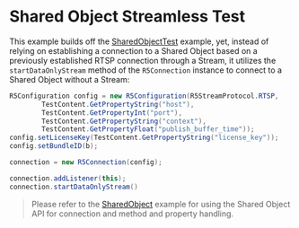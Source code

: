 # Shared Object Streamless Test

This example builds off the [SharedObjectTest](../SharedObjectTest) example, yet, instead of relying on establishing a connection to a Shared Object based on a previously established RTSP connection through a Stream, it utilizes the `startDataOnlyStream` method of the `R5Connection` instance to connect to a Shared Object without a Stream:

```java
R5Configuration config = new R5Configuration(R5StreamProtocol.RTSP,
        TestContent.GetPropertyString("host"),
        TestContent.GetPropertyInt("port"),
        TestContent.GetPropertyString("context"),
        TestContent.GetPropertyFloat("publish_buffer_time"));
config.setLicenseKey(TestContent.GetPropertyString("license_key"));
config.setBundleID(b);

connection = new R5Connection(config);

connection.addListener(this);
connection.startDataOnlyStream()
```

> Please refer to the [SharedObject](../SharedObject) example for using the Shared Object API for connection and method and property handling.
